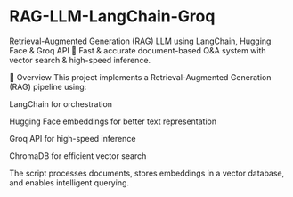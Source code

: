 # RAG-LLM-LangChain-Groq
Retrieval-Augmented Generation (RAG) LLM using LangChain, Hugging Face &amp; Groq API 🔹 Fast &amp; accurate document-based Q&amp;A system with vector search &amp; high-speed inference.


📌 Overview
This project implements a Retrieval-Augmented Generation (RAG) pipeline using:

LangChain for orchestration

Hugging Face embeddings for better text representation

Groq API for high-speed inference

ChromaDB for efficient vector search

The script processes documents, stores embeddings in a vector database, and enables intelligent querying.
